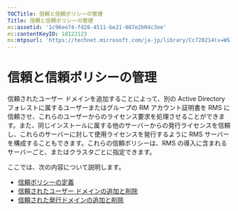 ```yaml
---
TOCTitle: 信頼と信頼ポリシーの管理
Title: 信頼と信頼ポリシーの管理
ms:assetid: '1c96ee74-fd28-4511-be21-087e2b04c3ee'
ms:contentKeyID: 18122123
ms:mtpsurl: 'https://technet.microsoft.com/ja-jp/library/Cc720214(v=WS.10)'
---
```


信頼と信頼ポリシーの管理
========================

信頼されたユーザー ドメインを追加することによって、別の Active Directory フォレストに属するユーザーまたはグループの RM アカウント証明書を RMS に信頼させ、これらのユーザーからのライセンス要求を処理させることができます。また、同じインストールに属する他のサーバーからの発行ライセンスを信頼し、これらのサーバーに対して使用ライセンスを発行するように RMS サーバーを構成することもできます。これらの信頼ポリシーは、RMS の導入に含まれるサーバーごと、またはクラスタごとに指定できます。

ここでは、次の内容について説明します。

-   [信頼ポリシーの定義](https://technet.microsoft.com/e8d78300-4b26-4f15-9e4f-5ae9eb827ef9)
-   [信頼されたユーザー ドメインの追加と削除](https://technet.microsoft.com/7c440b15-01c4-49f1-b43c-00f67f3388c1)
-   [信頼された発行ドメインの追加と削除](https://technet.microsoft.com/d87b502d-5497-4ccd-badf-f6807d587cee)
